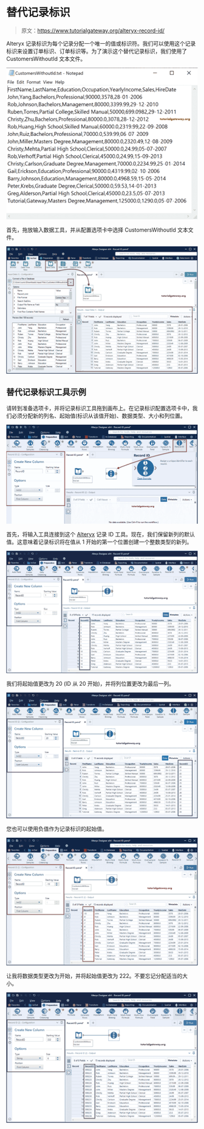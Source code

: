 # 替代记录标识

> 原文：<https://www.tutorialgateway.org/alteryx-record-id/>

Alteryx 记录标识为每个记录分配一个唯一的值或标识符。我们可以使用这个记录标识来设置订单标识、订单标识等。为了演示这个替代记录标识，我们使用了 CustomersWithoutId 文本文件。

![Alteryx Record ID 1](img/d4c4d797115d90c83595b26c7fca4aa9.png)

首先，拖放输入数据工具，并从配置选项卡中选择 CustomersWithoutId 文本文件。

![Record ID 2](img/6fc9691e63255ba2f0859da4da18442c.png)

## 替代记录标识工具示例

请转到准备选项卡，并将记录标识工具拖到画布上。在记录标识配置选项卡中，我们必须分配新的列名、起始值(标识从该值开始)、数据类型、大小和列位置。

![Alteryx Record ID 3](img/16d39feee25eb3321cc839390d2e4299.png)

首先，将输入工具连接到这个 [Alteryx](https://www.tutorialgateway.org/alteryx-tutorial/) 记录 ID 工具。现在，我们保留新列的默认值。这意味着记录标识将在值从 1 开始的第一个位置创建一个整数类型的新列。

![Alteryx Record ID 4](img/1fc9212287aeb50eda48c76dbd686365.png)

我们将起始值更改为 20 (ID 从 20 开始)，并将列位置更改为最后一列。

![Record ID 5](img/569911d616d215c6fe8126e7ab96ac5d.png)

您也可以使用负值作为记录标识的起始值。

![Alteryx Record ID 6](img/d9c54fdc14d34f836cc0a5d5dd28b00f.png)

让我将数据类型更改为开始，并将起始值更改为 222。不要忘记分配适当的大小。

![Alteryx Record ID 7](img/f64d7e0adc75ec194010359e6d7aa586.png)